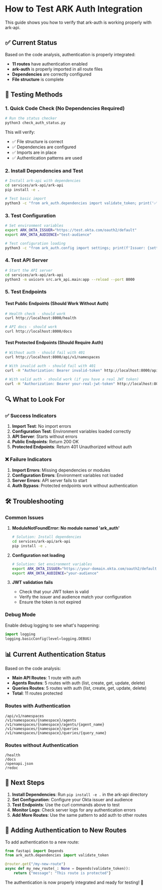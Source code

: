 # How to Test ARK Auth Integration

This guide shows you how to verify that ark-auth is working properly with ark-api.

## ✅ Current Status

Based on the code analysis, authentication is properly integrated:
- **11 routes** have authentication enabled
- **ark-auth** is properly imported in all route files
- **Dependencies** are correctly configured
- **File structure** is complete

## 🧪 Testing Methods

### 1. Quick Code Check (No Dependencies Required)

```bash
# Run the status checker
python3 check_auth_status.py
```

This will verify:
- ✅ File structure is correct
- ✅ Dependencies are configured
- ✅ Imports are in place
- ✅ Authentication patterns are used

### 2. Install Dependencies and Test

```bash
# Install ark-api with dependencies
cd services/ark-api/ark-api
pip install -e .

# Test basic import
python3 -c "from ark_auth.dependencies import validate_token; print('✅ Import successful')"
```

### 3. Test Configuration

```bash
# Set environment variables
export ARK_OKTA_ISSUER="https://test.okta.com/oauth2/default"
export ARK_OKTA_AUDIENCE="test-audience"

# Test configuration loading
python3 -c "from ark_auth.config import settings; print(f'Issuer: {settings.okta_issuer}')"
```

### 4. Test API Server

```bash
# Start the API server
cd services/ark-api/ark-api
python3 -m uvicorn src.ark_api.main:app --reload --port 8000
```

### 5. Test Endpoints

#### Test Public Endpoints (Should Work Without Auth)
```bash
# Health check - should work
curl http://localhost:8000/health

# API docs - should work
curl http://localhost:8000/docs
```

#### Test Protected Endpoints (Should Require Auth)
```bash
# Without auth - should fail with 401
curl http://localhost:8000/api/v1/namespaces

# With invalid auth - should fail with 401
curl -H "Authorization: Bearer invalid-token" http://localhost:8000/api/v1/namespaces

# With valid auth - should work (if you have a real JWT token)
curl -H "Authorization: Bearer your-real-jwt-token" http://localhost:8000/api/v1/namespaces
```

## 🔍 What to Look For

### ✅ Success Indicators

1. **Import Test**: No import errors
2. **Configuration Test**: Environment variables loaded correctly
3. **API Server**: Starts without errors
4. **Public Endpoints**: Return 200 OK
5. **Protected Endpoints**: Return 401 Unauthorized without auth

### ❌ Failure Indicators

1. **Import Errors**: Missing dependencies or modules
2. **Configuration Errors**: Environment variables not loaded
3. **Server Errors**: API server fails to start
4. **Auth Bypass**: Protected endpoints work without authentication

## 🛠️ Troubleshooting

### Common Issues

1. **ModuleNotFoundError: No module named 'ark_auth'**
   ```bash
   # Solution: Install dependencies
   cd services/ark-api/ark-api
   pip install -e .
   ```

2. **Configuration not loading**
   ```bash
   # Solution: Set environment variables
   export ARK_OKTA_ISSUER="https://your-domain.okta.com/oauth2/default"
   export ARK_OKTA_AUDIENCE="your-audience"
   ```

3. **JWT validation fails**
   - Check that your JWT token is valid
   - Verify the issuer and audience match your configuration
   - Ensure the token is not expired

### Debug Mode

Enable debug logging to see what's happening:

```python
import logging
logging.basicConfig(level=logging.DEBUG)
```

## 📊 Current Authentication Status

Based on the code analysis:

- **Main API Routes**: 1 route with auth
- **Agents Routes**: 5 routes with auth (list, create, get, update, delete)
- **Queries Routes**: 5 routes with auth (list, create, get, update, delete)
- **Total**: 11 routes protected

### Routes with Authentication

```
/api/v1/namespaces
/v1/namespaces/{namespace}/agents
/v1/namespaces/{namespace}/agents/{agent_name}
/v1/namespaces/{namespace}/queries
/v1/namespaces/{namespace}/queries/{query_name}
```

### Routes without Authentication

```
/health
/docs
/openapi.json
/redoc
```

## 🚀 Next Steps

1. **Install Dependencies**: Run `pip install -e .` in the ark-api directory
2. **Set Configuration**: Configure your Okta issuer and audience
3. **Test Endpoints**: Use the curl commands above to test
4. **Monitor Logs**: Check server logs for any authentication errors
5. **Add More Routes**: Use the same pattern to add auth to other routes

## 📝 Adding Authentication to New Routes

To add authentication to a new route:

```python
from fastapi import Depends
from ark_auth.dependencies import validate_token

@router.get("/my-new-route")
async def my_new_route(_: None = Depends(validate_token)):
    return {"message": "This route is protected"}
```

The authentication is now properly integrated and ready for testing! 🎉
